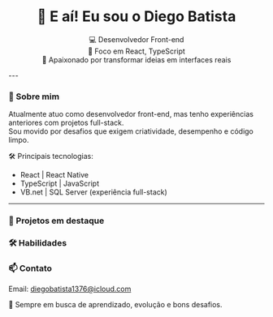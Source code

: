 <h1 align="center">👋 E aí! Eu sou o Diego Batista</h1>

<p align="center">
  💻 Desenvolvedor Front-end <br />
  🎯 Foco em React, TypeScript <br />
  🚀 Apaixonado por transformar ideias em interfaces reais <br />
</p>
---

### 🧠 Sobre mim

Atualmente atuo como desenvolvedor front-end, mas tenho experiências anteriores com projetos full-stack.  
Sou movido por desafios que exigem criatividade, desempenho e código limpo.

🛠️ Principais tecnologias:
- React | React Native
- TypeScript | JavaScript
- VB.net | SQL Server (experiência full-stack)

---
### 🚧 Projetos em destaque

### 🛠️ Habilidades

### 📫 Contato
Email: diegobatista1376@icloud.com

🧩 Sempre em busca de aprendizado, evolução e bons desafios.
